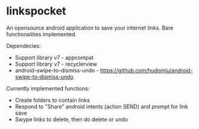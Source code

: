 # linkspocket
An opensource android application to save your internet links.
Bare functionalities implemented.

Dependecies:
- Support library v7 - appcompat
- Support library v7 - recyclerview
- android-swipe-to-dismiss-undo - https://github.com/hudomju/android-swipe-to-dismiss-undo

Currently implemented functions:
- Create folders to contain links
- Respond to "Share" android intents (action SEND) and prompt for link save
- Swype links to delete, then do delete or undo
